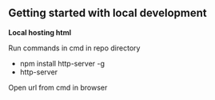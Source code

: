 ## Getting started with local development

**Local hosting html**

Run commands in cmd in repo directory
* npm install http-server -g
* http-server

Open url from cmd in browser
